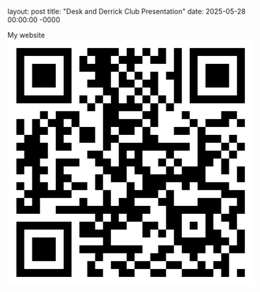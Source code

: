 layout: post
title: "Desk and Derrick Club Presentation"
date: 2025-05-28 00:00:00 -0000

My website
![qr_code](/assets/images/ledemi-github-qr-code.png)
